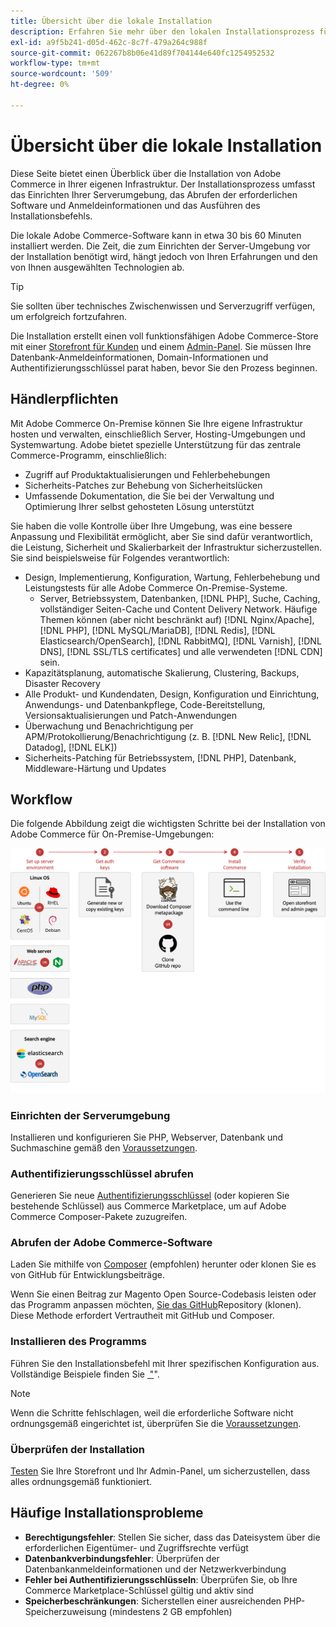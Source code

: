 ```yaml
---
title: Übersicht über die lokale Installation
description: Erfahren Sie mehr über den lokalen Installationsprozess für Adobe Commerce. Erfahren Sie mehr über Server-Anforderungen, Einrichtungsschritte und Best Practices für die Bereitstellung.
exl-id: a9f5b241-d05d-462c-8c7f-479a264c988f
source-git-commit: 062267b8b06e41d89f704144e640fc1254952532
workflow-type: tm+mt
source-wordcount: '509'
ht-degree: 0%

---
```



# Übersicht über die lokale Installation

Diese Seite bietet einen Überblick über die Installation von Adobe Commerce in Ihrer eigenen Infrastruktur. Der Installationsprozess umfasst das Einrichten Ihrer Serverumgebung, das Abrufen der erforderlichen Software und Anmeldeinformationen und das Ausführen des Installationsbefehls.

Die lokale Adobe Commerce-Software kann in etwa 30 bis 60 Minuten installiert werden. Die Zeit, die zum Einrichten der Server-Umgebung vor der Installation benötigt wird, hängt jedoch von Ihren Erfahrungen und den von Ihnen ausgewählten Technologien ab.

>[!TIP]
>
>Sie sollten über technisches Zwischenwissen und Serverzugriff verfügen, um erfolgreich fortzufahren.

Die Installation erstellt einen voll funktionsfähigen Adobe Commerce-Store mit einer [Storefront für Kunden](https://experienceleague.adobe.com/de/docs/commerce-admin/start/storefront/storefront) und einem [Admin-Panel](https://experienceleague.adobe.com/de/docs/commerce-admin/start/admin/admin). Sie müssen Ihre Datenbank-Anmeldeinformationen, Domain-Informationen und Authentifizierungsschlüssel parat haben, bevor Sie den Prozess beginnen.

## Händlerpflichten

Mit Adobe Commerce On-Premise können Sie Ihre eigene Infrastruktur hosten und verwalten, einschließlich Server, Hosting-Umgebungen und Systemwartung. Adobe bietet spezielle Unterstützung für das zentrale Commerce-Programm, einschließlich:

- Zugriff auf Produktaktualisierungen und Fehlerbehebungen
- Sicherheits-Patches zur Behebung von Sicherheitslücken
- Umfassende Dokumentation, die Sie bei der Verwaltung und Optimierung Ihrer selbst gehosteten Lösung unterstützt

Sie haben die volle Kontrolle über Ihre Umgebung, was eine bessere Anpassung und Flexibilität ermöglicht, aber Sie sind dafür verantwortlich, die Leistung, Sicherheit und Skalierbarkeit der Infrastruktur sicherzustellen. Sie sind beispielsweise für Folgendes verantwortlich:

- Design, Implementierung, Konfiguration, Wartung, Fehlerbehebung und Leistungstests für alle Adobe Commerce On-Premise-Systeme.
   - Server, Betriebssystem, Datenbanken, [!DNL PHP], Suche, Caching, vollständiger Seiten-Cache und Content Delivery Network. Häufige Themen können (aber nicht beschränkt auf) [!DNL Nginx/Apache], [!DNL PHP], [!DNL MySQL/MariaDB], [!DNL Redis], [!DNL Elasticsearch/OpenSearch], [!DNL RabbitMQ], [!DNL Varnish], [!DNL DNS], [!DNL SSL/TLS certificates] und alle verwendeten [!DNL CDN] sein.
- Kapazitätsplanung, automatische Skalierung, Clustering, Backups, Disaster Recovery
- Alle Produkt- und Kundendaten, Design, Konfiguration und Einrichtung, Anwendungs- und Datenbankpflege, Code-Bereitstellung, Versionsaktualisierungen und Patch-Anwendungen
- Überwachung und Benachrichtigung per APM/Protokollierung/Benachrichtigung (z. B. [!DNL New Relic], [!DNL Datadog], [!DNL ELK])
- Sicherheits-Patching für Betriebssystem, [!DNL PHP], Datenbank, Middleware-Härtung und Updates

## Workflow

Die folgende Abbildung zeigt die wichtigsten Schritte bei der Installation von Adobe Commerce für On-Premise-Umgebungen:

![Funktionsweise der Installation](../assets/installation/on-premises-install.drawio.svg)

### Einrichten der Serverumgebung

Installieren und konfigurieren Sie PHP, Webserver, Datenbank und Suchmaschine gemäß den [Voraussetzungen](prerequisites/overview.md).

### Authentifizierungsschlüssel abrufen

Generieren Sie neue [Authentifizierungsschlüssel](prerequisites/authentication-keys.md) (oder kopieren Sie bestehende Schlüssel) aus Commerce Marketplace, um auf Adobe Commerce Composer-Pakete zuzugreifen.

### Abrufen der Adobe Commerce-Software

Laden Sie mithilfe von [Composer](prerequisites/commerce.md) (empfohlen) herunter oder klonen Sie es von GitHub für Entwicklungsbeiträge.

Wenn Sie einen Beitrag zur Magento Open Source-Codebasis leisten oder das Programm anpassen möchten, [&#x200B; Sie das GitHub](https://developer.adobe.com/commerce/contributor/guides/install/clone-repository/)Repository (klonen). Diese Methode erfordert Vertrautheit mit GitHub und Composer.

### Installieren des Programms

Führen Sie den Installationsbefehl mit Ihrer spezifischen Konfiguration aus. Vollständige Beispiele finden Sie [&#x200B; &quot;](composer.md)&quot;.

>[!NOTE]
>
>Wenn die Schritte fehlschlagen, weil die erforderliche Software nicht ordnungsgemäß eingerichtet ist, überprüfen Sie die [Voraussetzungen](prerequisites/overview.md).

### Überprüfen der Installation

[Testen](next-steps/verify.md) Sie Ihre Storefront und Ihr Admin-Panel, um sicherzustellen, dass alles ordnungsgemäß funktioniert.

## Häufige Installationsprobleme

- **Berechtigungsfehler**: Stellen Sie sicher, dass das Dateisystem über die erforderlichen Eigentümer- und Zugriffsrechte verfügt
- **Datenbankverbindungsfehler**: Überprüfen der Datenbankanmeldeinformationen und der Netzwerkverbindung
- **Fehler bei Authentifizierungsschlüsseln**: Überprüfen Sie, ob Ihre Commerce Marketplace-Schlüssel gültig und aktiv sind
- **Speicherbeschränkungen**: Sicherstellen einer ausreichenden PHP-Speicherzuweisung (mindestens 2 GB empfohlen)
